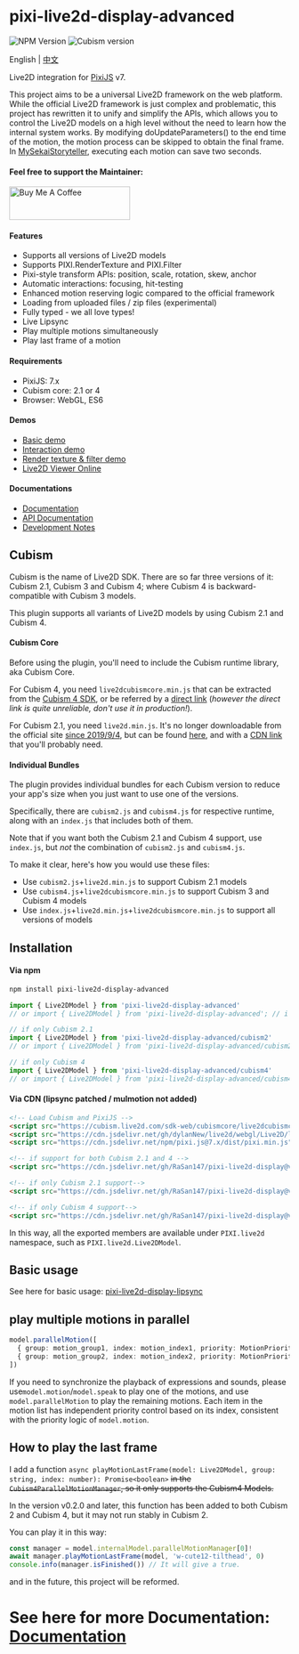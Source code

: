 # pixi-live2d-display-advanced

![NPM Version](https://img.shields.io/npm/v/pixi-live2d-display-advanced?style=flat-square&label=version)
![Cubism version](https://img.shields.io/badge/Cubism-2/3/4-ff69b4?style=flat-square)

English | [中文](README.zh.md)

Live2D integration for [PixiJS](https://github.com/pixijs/pixi.js) v7.

This project aims to be a universal Live2D framework on the web platform. While the official Live2D framework is just
complex and problematic, this project has rewritten it to unify and simplify the APIs, which allows you to control the
Live2D models on a high level without the need to learn how the internal system works. By modifying doUpdateParameters()
to the end time of the motion, the motion process can be skipped to obtain the final frame. In
[MySekaiStoryteller](https://github.com/GuangChen2333/MySekaiStoryteller), executing each motion can save two seconds.

#### Feel free to support the Maintainer:

<a href="https://www.buymeacoffee.com/RaSan147" target="_blank"><img src="https://cdn.buymeacoffee.com/buttons/v2/default-yellow.png" alt="Buy Me A Coffee" style="height: 60px !important;width: 217px !important;" ></a>

#### Features

- Supports all versions of Live2D models
- Supports PIXI.RenderTexture and PIXI.Filter
- Pixi-style transform APIs: position, scale, rotation, skew, anchor
- Automatic interactions: focusing, hit-testing
- Enhanced motion reserving logic compared to the official framework
- Loading from uploaded files / zip files (experimental)
- Fully typed - we all love types!
- Live Lipsync
- Play multiple motions simultaneously
- Play last frame of a motion

#### Requirements

- PixiJS: 7.x
- Cubism core: 2.1 or 4
- Browser: WebGL, ES6

#### Demos

- [Basic demo](https://codepen.io/guansss/pen/oNzoNoz/left?editors=1010)
- [Interaction demo](https://codepen.io/guansss/pen/KKgXBOP/left?editors=0010)
- [Render texture & filter demo](https://codepen.io/guansss/pen/qBaMNQV/left?editors=1010)
- [Live2D Viewer Online](https://guansss.github.io/live2d-viewer-web/)

#### Documentations

- [Documentation](https://guansss.github.io/pixi-live2d-display)
- [API Documentation](https://guansss.github.io/pixi-live2d-display/api/index.html)
- [Development Notes](DEVELOPMENT.md)

## Cubism

Cubism is the name of Live2D SDK. There are so far three versions of it: Cubism 2.1, Cubism 3 and Cubism 4; where Cubism
4 is backward-compatible with Cubism 3 models.

This plugin supports all variants of Live2D models by using Cubism 2.1 and Cubism 4.

#### Cubism Core

Before using the plugin, you'll need to include the Cubism runtime library, aka Cubism Core.

For Cubism 4, you need `live2dcubismcore.min.js` that can be extracted from
the [Cubism 4 SDK](https://www.live2d.com/download/cubism-sdk/download-web/), or be referred by
a [direct link](https://cubism.live2d.com/sdk-web/cubismcore/live2dcubismcore.min.js) (_however the direct link is quite
unreliable, don't use it in production!_).

For Cubism 2.1, you need `live2d.min.js`. It's no longer downloadable from the official
site [since 2019/9/4](https://help.live2d.com/en/other/other_20/), but can be
found [here](https://github.com/dylanNew/live2d/tree/master/webgl/Live2D/lib), and with
a [CDN link](https://cdn.jsdelivr.net/gh/dylanNew/live2d/webgl/Live2D/lib/live2d.min.js) that you'll probably need.

#### Individual Bundles

The plugin provides individual bundles for each Cubism version to reduce your app's size when you just want to use one
of the versions.

Specifically, there are `cubism2.js` and `cubism4.js` for respective runtime, along with an `index.js` that includes
both of them.

Note that if you want both the Cubism 2.1 and Cubism 4 support, use `index.js`, but _not_ the combination
of `cubism2.js` and `cubism4.js`.

To make it clear, here's how you would use these files:

- Use `cubism2.js`+`live2d.min.js` to support Cubism 2.1 models
- Use `cubism4.js`+`live2dcubismcore.min.js` to support Cubism 3 and Cubism 4 models
- Use `index.js`+`live2d.min.js`+`live2dcubismcore.min.js` to support all versions of models

## Installation

#### Via npm

```sh
npm install pixi-live2d-display-advanced
```

```js
import { Live2DModel } from 'pixi-live2d-display-advanced'
// or import { Live2DModel } from 'pixi-live2d-display-advanced'; // i didn't test this

// if only Cubism 2.1
import { Live2DModel } from 'pixi-live2d-display-advanced/cubism2'
// or import { Live2DModel } from 'pixi-live2d-display-advanced/cubism2';

// if only Cubism 4
import { Live2DModel } from 'pixi-live2d-display-advanced/cubism4'
// or import { Live2DModel } from 'pixi-live2d-display-advanced/cubism4';
```

#### Via CDN (lipsync patched / mulmotion not added)

```html
<!-- Load Cubism and PixiJS -->
<script src="https://cubism.live2d.com/sdk-web/cubismcore/live2dcubismcore.min.js"></script>
<script src="https://cdn.jsdelivr.net/gh/dylanNew/live2d/webgl/Live2D/lib/live2d.min.js"></script>
<script src="https://cdn.jsdelivr.net/npm/pixi.js@7.x/dist/pixi.min.js"></script>

<!-- if support for both Cubism 2.1 and 4 -->
<script src="https://cdn.jsdelivr.net/gh/RaSan147/pixi-live2d-display@v0.5.0-ls-7/dist/index.min.js"></script>

<!-- if only Cubism 2.1 support-->
<script src="https://cdn.jsdelivr.net/gh/RaSan147/pixi-live2d-display@v0.5.0-ls-7/dist/cubism2.min.js"></script>

<!-- if only Cubism 4 support-->
<script src="https://cdn.jsdelivr.net/gh/RaSan147/pixi-live2d-display@v0.5.0-ls-7/dist/cubism4.min.js"></script>
```

In this way, all the exported members are available under `PIXI.live2d` namespace, such as `PIXI.live2d.Live2DModel`.

## Basic usage

See here for basic usage: [pixi-live2d-display-lipsync](https://github.com/RaSan147/pixi-live2d-display)

## play multiple motions in parallel

```ts
model.parallelMotion([
  { group: motion_group1, index: motion_index1, priority: MotionPriority.NORMAL },
  { group: motion_group2, index: motion_index2, priority: MotionPriority.NORMAL }
])
```

If you need to synchronize the playback of expressions and sounds, please use`model.motion`/`model.speak` to play one of the motions, and use `model.parallelMotion` to play the remaining motions. Each item in the motion list has independent priority control based on its index, consistent with the priority logic of `model.motion`.

## How to play the last frame

I add a function `async playMotionLastFrame(model: Live2DModel, group: string, index: number): Promise<boolean>` ~~in
the `Cubism4ParallelMotionManager`, so it only supports the Cubism4 Models.~~

In the version v0.2.0 and later, this function has been added to both Cubism 2 and Cubism 4, but it may not run stably in Cubism 2.

You can play it in this way:

```ts
const manager = model.internalModel.parallelMotionManager[0]!
await manager.playMotionLastFrame(model, 'w-cute12-tilthead', 0)
console.info(manager.isFinished()) // It will give a true.
```

and in the future, this project will be reformed.

# See here for more Documentation: [Documentation](https://guansss.github.io/pixi-live2d-display/)
